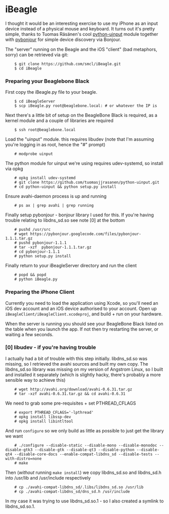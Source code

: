 # iBeagle #

I thought it would be an interesting exercise to use my iPhone as an input device instead of a physical mouse and keyboard. It turns out it's pretty simple, thanks to Tuomas Räsänen's cool [python-uinput](http://tjjr.fi/sw/python-uinput/)  module together with [pybonjour](https://code.google.com/p/pybonjour/) for simple device discovery via Bonjour.

The "server" running on the Beagle and the iOS "client" (bad metaphors, sorry) can be retrieved via git:

		$ git clone https://github.com/smcl/iBeagle.git
		$ cd iBeagle

### Preparing your Beaglebone Black ###

First copy the iBeagle.py file to your beagle. 

		$ cd iBeagleServer
		$ scp iBeagle.py root@beaglebone.local: # or whatever the IP is

Next there's a little bit of setup on the BeagleBone Black is required, as a kernel module and a couple of libraries are required

		$ ssh root@beaglebone.local

Load the "uinput" module. this requires libudev (note that I'm assuming you're logging in as root, hence the "#" prompt)

		# modprobe uinput 

The python module for uinput we're using requires udev-systemd, so install via opkg

		# opkg install udev-systemd
		# git clone https://github.com/tuomasjjrasanen/python-uinput.git
		# cd python-uinput && python setup.py install

Ensure avahi-daemon process is up and running

		# ps ax | grep avahi | grep running

Finally setup pybonjour - bonjour library I used for this. If you're having trouble relating to libdns_sd.so see note [0] at the bottom

		# pushd /usr/src
		# wget https://pybonjour.googlecode.com/files/pybonjour-1.1.1.tar.gz
		# pushd pybonjour-1.1.1
		# tar -xzf  pybonjour-1.1.1.tar.gz
		# cd pybonjour-1.1.1
		# python setup.py install

Finally return to your iBeagleServer directory and run the client

		# popd && popd
		# python iBeagle.py


### Preparing the iPhone Client ###

Currently you need to load the application using Xcode, so you'll need an iOS dev account and an iOS device authorised to your account. Open up `iBeagleClient/iBeagleClient.xcodeproj`, and build + run on your hardware.

When the server is running you should see your BeagleBone Black listed on the table when you launch the app. If not then try restarting the server, or waiting a few seconds.


### [0] libudev - if you're having trouble ###

I actually had a bit of trouble with this step initially. libdns_sd.so was missing, so I retrieved the avahi sources and built my own copy. The libdns_sd.so library was missing on my version of Angstrom Linux, so I built and installed it separately (which is slightly hacky, there's probably a more sensible way to achieve this)

		# wget http://avahi.org/download/avahi-0.6.31.tar.gz
		# tar -xzf avahi-0.6.31.tar.gz && cd avahi-0.6.31

We need to grab some pre-requisites + set PTHREAD_CFLAGS

		# export PTHREAD_CFLAGS='-lpthread'
		# opkg install libssp-dev
		# opkg install libintltool

And run `configure` so we only build as little as possible to just get the library we want

		# ./configure --disable-static --disable-mono --disable-monodoc --disable-gtk3 --disable-gtk --disable-qt3 --disable-python --disable-qt4 --disable-core-docs --enable-compat-libdns_sd --disable-tests --with-distro=none
		# make

Then (*without* running `make install`) we copy libdns_sd.so and libdns_sd.h into /usr/lib and /usr/include respectively

		# cp ./avahi-compat-libdns_sd/.libs/libdns_sd.so /usr/lib
		# cp ./avahi-compat-libdns_sd/dns_sd.h /usr/include

In my case it was trying to use libdns_sd.so.1 - so I also created a symlink to libdns_sd.so.1.